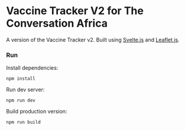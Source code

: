 # Vaccine Tracker V2 for The Conversation Africa

A version of the Vaccine Tracker v2. Built using [Svelte.js](svelte.dev/) and [Leaflet.js](https://leafletjs.com/).

### Run

Install dependencies:

`npm install`

Run dev server:

`npm run dev`

Build production version:

`npm run build`
